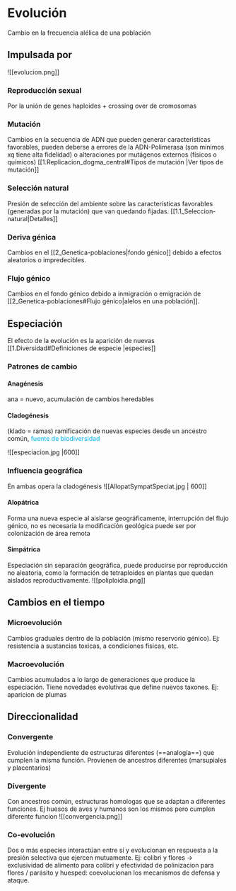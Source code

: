 # Evolución
Cambio en la frecuencia alélica de una población
## Impulsada por

![[evolucion.png]]
### Reproducción sexual
Por la unión de genes haploides + crossing over de cromosomas
### Mutación
Cambios en la secuencia de ADN que pueden generar características favorables, pueden deberse a errores de la ADN-Polimerasa (son mínimos xq tiene alta fidelidad) o alteraciones por mutágenos externos (físicos o químicos)
[[1.Replicacion_dogma_central#Tipos de mutación |Ver tipos de mutación]]
### Selección natural
Presión de selección del ambiente sobre las características favorables (generadas por la mutación) que van quedando fijadas.
[[1.1_Seleccion-natural|Detalles]]
### Deriva génica
Cambios en el [[2_Genetica-poblaciones|fondo génico]] debido a efectos aleatorios o impredecibles.
### Flujo génico 
Cambios en el fondo génico debido a inmigración o emigración de [[2_Genetica-poblaciones#Flujo génico|alelos en una población]].
## Especiación
El efecto de la evolución es la aparición de nuevas [[1.Diversidad#Definiciones de especie |especies]]
### Patrones de cambio
#### Anagénesis
ana = nuevo, acumulación de cambios heredables
#### Cladogénesis
(klado = ramas) ramificación de nuevas especies desde un ancestro común, <font color="#00b0f0">fuente de biodiversidad</font>

![[especiacion.jpg |600]]

### Influencia geográfica
En ambas opera la cladogénesis
![[AllopatSympatSpeciat.jpg | 600]]
#### Alopátrica
Forma una nueva especie al aislarse geográficamente, interrupción del flujo génico, no es necesaria la modificación geológica puede ser por colonización de área remota
#### Simpátrica
Especiación sin separación geográfica, puede producirse por reproducción no aleatoria, como la formación de tetraploides en plantas que quedan aislados reproductivamente.
![[poliploidia.png]]
## Cambios en el tiempo
### Microevolución
Cambios graduales dentro de la población (mismo reservorio génico). Ej: resistencia a sustancias toxicas, a condiciones fisicas, etc.
### Macroevolución
Cambios acumulados a lo largo de generaciones que produce la especiación. Tiene novedades evolutivas que define nuevos taxones. Ej: aparicion de plumas

## Direccionalidad
### Convergente
Evolución independiente de estructuras diferentes (==analogía==) que cumplen la misma función. Provienen de ancestros diferentes (marsupiales y placentarios)
### Divergente
Con ancestros común, estructuras homologas que se adaptan a diferentes funciones. Ej huesos de aves y humanos son los mismos pero cumplen diferente funcion
![[convergencia.png]]
### Co-evolución
Dos o más especies interactúan entre sí y evolucionan en respuesta a la presión selectiva que ejercen mutuamente. Ej: colibri y flores -> exclusividad de alimento para colibri y efectividad de polinizacion para flores / parásito y huesped: coevolucionan los mecanismos de defensa y ataque.
